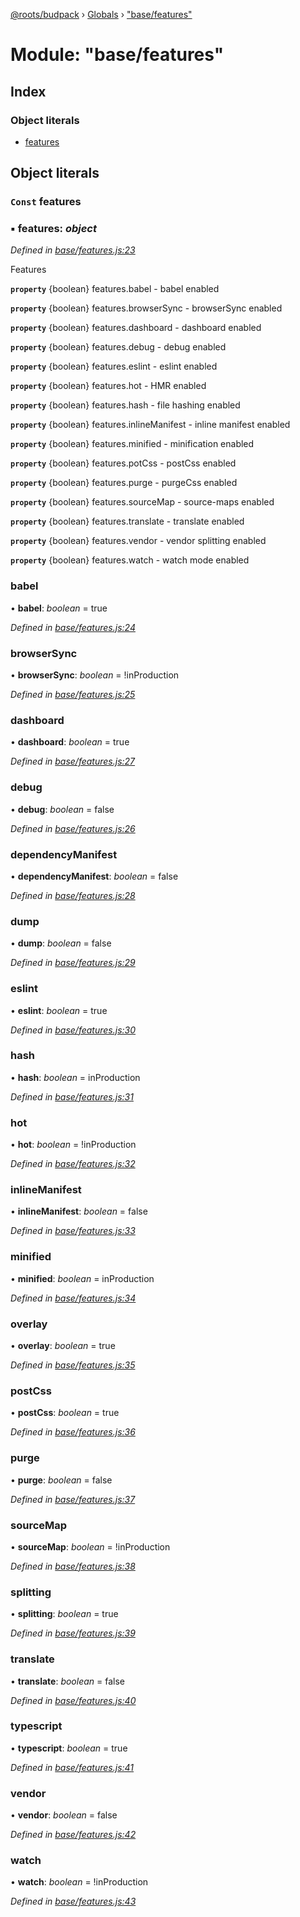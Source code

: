 [@roots/budpack](../README.md) › [Globals](../globals.md) › ["base/features"](_base_features_.md)

# Module: "base/features"

## Index

### Object literals

* [features](_base_features_.md#const-features)

## Object literals

### `Const` features

### ▪ **features**: *object*

*Defined in [base/features.js:23](https://github.com/roots/bud-support/blob/bc9161d/src/budpack/builder/base/features.js#L23)*

Features

**`property`** {boolean} features.babel - babel enabled

**`property`** {boolean} features.browserSync    - browserSync enabled

**`property`** {boolean} features.dashboard      - dashboard enabled

**`property`** {boolean} features.debug          - debug enabled

**`property`** {boolean} features.eslint         - eslint enabled

**`property`** {boolean} features.hot            - HMR enabled

**`property`** {boolean} features.hash           - file hashing enabled

**`property`** {boolean} features.inlineManifest - inline manifest enabled

**`property`** {boolean} features.minified       - minification enabled

**`property`** {boolean} features.potCss         - postCss enabled

**`property`** {boolean} features.purge          - purgeCss enabled

**`property`** {boolean} features.sourceMap      - source-maps enabled

**`property`** {boolean} features.translate      - translate enabled

**`property`** {boolean} features.vendor         - vendor splitting enabled

**`property`** {boolean} features.watch          - watch mode enabled

###  babel

• **babel**: *boolean* = true

*Defined in [base/features.js:24](https://github.com/roots/bud-support/blob/bc9161d/src/budpack/builder/base/features.js#L24)*

###  browserSync

• **browserSync**: *boolean* = !inProduction

*Defined in [base/features.js:25](https://github.com/roots/bud-support/blob/bc9161d/src/budpack/builder/base/features.js#L25)*

###  dashboard

• **dashboard**: *boolean* = true

*Defined in [base/features.js:27](https://github.com/roots/bud-support/blob/bc9161d/src/budpack/builder/base/features.js#L27)*

###  debug

• **debug**: *boolean* = false

*Defined in [base/features.js:26](https://github.com/roots/bud-support/blob/bc9161d/src/budpack/builder/base/features.js#L26)*

###  dependencyManifest

• **dependencyManifest**: *boolean* = false

*Defined in [base/features.js:28](https://github.com/roots/bud-support/blob/bc9161d/src/budpack/builder/base/features.js#L28)*

###  dump

• **dump**: *boolean* = false

*Defined in [base/features.js:29](https://github.com/roots/bud-support/blob/bc9161d/src/budpack/builder/base/features.js#L29)*

###  eslint

• **eslint**: *boolean* = true

*Defined in [base/features.js:30](https://github.com/roots/bud-support/blob/bc9161d/src/budpack/builder/base/features.js#L30)*

###  hash

• **hash**: *boolean* = inProduction

*Defined in [base/features.js:31](https://github.com/roots/bud-support/blob/bc9161d/src/budpack/builder/base/features.js#L31)*

###  hot

• **hot**: *boolean* = !inProduction

*Defined in [base/features.js:32](https://github.com/roots/bud-support/blob/bc9161d/src/budpack/builder/base/features.js#L32)*

###  inlineManifest

• **inlineManifest**: *boolean* = false

*Defined in [base/features.js:33](https://github.com/roots/bud-support/blob/bc9161d/src/budpack/builder/base/features.js#L33)*

###  minified

• **minified**: *boolean* = inProduction

*Defined in [base/features.js:34](https://github.com/roots/bud-support/blob/bc9161d/src/budpack/builder/base/features.js#L34)*

###  overlay

• **overlay**: *boolean* = true

*Defined in [base/features.js:35](https://github.com/roots/bud-support/blob/bc9161d/src/budpack/builder/base/features.js#L35)*

###  postCss

• **postCss**: *boolean* = true

*Defined in [base/features.js:36](https://github.com/roots/bud-support/blob/bc9161d/src/budpack/builder/base/features.js#L36)*

###  purge

• **purge**: *boolean* = false

*Defined in [base/features.js:37](https://github.com/roots/bud-support/blob/bc9161d/src/budpack/builder/base/features.js#L37)*

###  sourceMap

• **sourceMap**: *boolean* = !inProduction

*Defined in [base/features.js:38](https://github.com/roots/bud-support/blob/bc9161d/src/budpack/builder/base/features.js#L38)*

###  splitting

• **splitting**: *boolean* = true

*Defined in [base/features.js:39](https://github.com/roots/bud-support/blob/bc9161d/src/budpack/builder/base/features.js#L39)*

###  translate

• **translate**: *boolean* = false

*Defined in [base/features.js:40](https://github.com/roots/bud-support/blob/bc9161d/src/budpack/builder/base/features.js#L40)*

###  typescript

• **typescript**: *boolean* = true

*Defined in [base/features.js:41](https://github.com/roots/bud-support/blob/bc9161d/src/budpack/builder/base/features.js#L41)*

###  vendor

• **vendor**: *boolean* = false

*Defined in [base/features.js:42](https://github.com/roots/bud-support/blob/bc9161d/src/budpack/builder/base/features.js#L42)*

###  watch

• **watch**: *boolean* = !inProduction

*Defined in [base/features.js:43](https://github.com/roots/bud-support/blob/bc9161d/src/budpack/builder/base/features.js#L43)*
